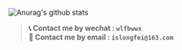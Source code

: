 ![Anurag's github stats](https://github-readme-stats.vercel.app/api?username=islongfei&show_icons=true&theme=vue&include_all_commits=true) 

 
>**:telephone_receiver: Contact me by wechat : `wlfbwwx`**  
>**:email: Contact me by email : `islongfei@163.com`**    



<!--
**islongfei/islongfei** is a ✨ _special_ ✨ repository because its `README.md` (this file) appears on your GitHub profile.
### Hi there 👋
 ⚡ achievement: Arctic Code Vault Contributor
Here are some ideas to get you started:
- ⚡achievement: Arctic Code Vault Contributor
- 🔭 I’m currently working on ...
- 🌱 I’m currently learning ...
- 👯 I’m looking to collaborate on ...
- 🤔 I’m looking for help with ...
- 💬 Contact me islongfei@163.com 
- 📫 How to reach me: ...
- 😄 Pronouns: ...
- ⚡ Fun fact: ...  


-->

